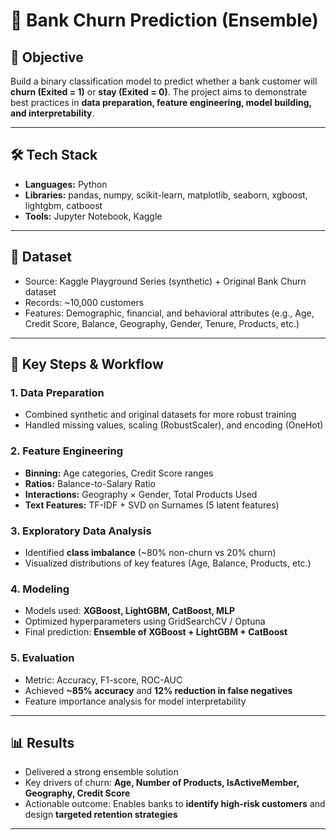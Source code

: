 # 🏦 Bank Churn Prediction (Ensemble)

## 🎯 Objective
Build a binary classification model to predict whether a bank customer will **churn (Exited = 1)** or **stay (Exited = 0)**. The project aims to demonstrate best practices in **data preparation, feature engineering, model building, and interpretability**.

---

## 🛠️ Tech Stack
- **Languages:** Python  
- **Libraries:** pandas, numpy, scikit-learn, matplotlib, seaborn, xgboost, lightgbm, catboost  
- **Tools:** Jupyter Notebook, Kaggle  

---

## 📂 Dataset
- Source: Kaggle Playground Series (synthetic) + Original Bank Churn dataset  
- Records: ~10,000 customers  
- Features: Demographic, financial, and behavioral attributes (e.g., Age, Credit Score, Balance, Geography, Gender, Tenure, Products, etc.)  

---

## 🔑 Key Steps & Workflow

### 1. Data Preparation
- Combined synthetic and original datasets for more robust training  
- Handled missing values, scaling (RobustScaler), and encoding (OneHot)  

### 2. Feature Engineering
- **Binning:** Age categories, Credit Score ranges  
- **Ratios:** Balance-to-Salary Ratio  
- **Interactions:** Geography × Gender, Total Products Used  
- **Text Features:** TF-IDF + SVD on Surnames (5 latent features)  

### 3. Exploratory Data Analysis
- Identified **class imbalance** (~80% non-churn vs 20% churn)  
- Visualized distributions of key features (Age, Balance, Products, etc.)  

### 4. Modeling
- Models used: **XGBoost, LightGBM, CatBoost, MLP**  
- Optimized hyperparameters using GridSearchCV / Optuna  
- Final prediction: **Ensemble of XGBoost + LightGBM + CatBoost**  

### 5. Evaluation
- Metric: Accuracy, F1-score, ROC-AUC  
- Achieved **~85% accuracy** and **12% reduction in false negatives**  
- Feature importance analysis for model interpretability  

---

## 📊 Results
- Delivered a strong ensemble solution 
- Key drivers of churn: **Age, Number of Products, IsActiveMember, Geography, Credit Score**  
- Actionable outcome: Enables banks to **identify high-risk customers** and design **targeted retention strategies**  

---
